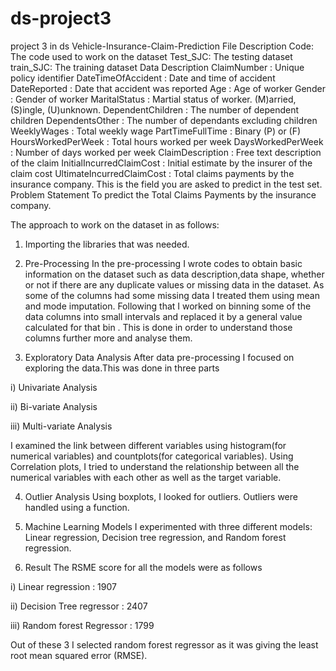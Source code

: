 # ds-project3
project 3 in ds
Vehicle-Insurance-Claim-Prediction
File Description
Code: The code used to work on the dataset
Test_SJC: The testing dataset
train_SJC: The training dataset
Data Description
ClaimNumber : Unique policy identifier
DateTimeOfAccident : Date and time of accident
DateReported : Date that accident was reported
Age : Age of worker
Gender : Gender of worker
MaritalStatus : Martial status of worker. (M)arried, (S)ingle, (U)unknown.
DependentChildren : The number of dependent children
DependentsOther : The number of dependants excluding children
WeeklyWages : Total weekly wage
PartTimeFullTime : Binary (P) or (F)
HoursWorkedPerWeek : Total hours worked per week
DaysWorkedPerWeek : Number of days worked per week
ClaimDescription : Free text description of the claim
InitialIncurredClaimCost : Initial estimate by the insurer of the claim cost
UltimateIncurredClaimCost : Total claims payments by the insurance company. This is the field you are asked to predict in the test set.
Problem Statement
To predict the Total Claims Payments by the insurance company.

The approach to work on the dataset in as follows:
1. Importing the libraries that was needed.
2. Pre-Processing
In the pre-processing I wrote codes to obtain basic information on the dataset such as data description,data shape, whether or not if there are any duplicate values or missing data in the dataset. As some of the columns had some missing data I treated them using mean and mode imputation. Following that I worked on binning some of the data columns into small intervals and replaced it by a general value calculated for that bin . This is done in order to understand those columns further more and analyse them.

3. Exploratory Data Analysis
After data pre-processing I focused on exploring the data.This was done in three parts

i) Univariate Analysis

ii) Bi-variate Analysis

iii) Multi-variate Analysis

I examined the link between different variables using histogram(for numerical variables) and countplots(for categorical variables). Using Correlation plots, I tried to understand the relationship between all the numerical variables with each other as well as the target variable.

4. Outlier Analysis
Using boxplots, I looked for outliers. Outliers were handled using a function.

5. Machine Learning Models
I experimented with three different models: Linear regression, Decision tree regression, and Random forest regression.

6. Result
The RSME score for all the models were as follows

i) Linear regression : 1907

ii) Decision Tree regressor : 2407

iii) Random forest Regressor : 1799

Out of these 3 I selected random forest regressor as it was giving the least root mean squared error (RMSE).
